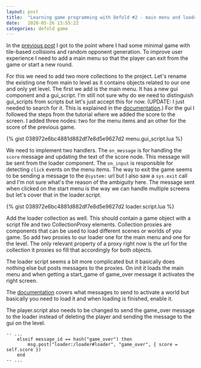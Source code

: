 ```yaml
---
layout: post
title:  "Learning game programming with Defold #2 - main menu and loader"
date:   2020-05-26 13:55:22
categories: defold game
---
```


In the [previous post](http://szilardhuber.github.io/defold/game/learnin-game-programming-with-defold) I got to the point where I had some minimal game with tile-based collisions and random opponent generation. To improve user experience I need to add a main menu so that the player can exit from the game or start a new round.

For this we need to add two more collections to the project. Let's rename the existing one from main to level as it contains objects related to our one and only yet level. The first we add is the main menu. It has a new gui component and a gui_script. I'm still not sure why do we need to distinguish gui_scripts from scripts but let's just accept this for now. (UPDATE: I just needed to search for it. This is explained in the [documentation](https://defold.com/manuals/gui-script/).) For the gui I followed the steps from the tutorial where we added the score to the screen. I added three nodes: two for the menu items and an other for the score of the previous game. 

{% gist 038972e6bc4881d882df7e8d5e9627d2 menu.gui_script.lua %}

We need to implement two handlers. The `on_message` is for handling the `score` message and updating the text of the score node. This message will be sent from the loader component. The `on_input` is responsible for detecting `click` events on the menu items. The way to exit the game seems to be sending a message to the `@system:` url but I also saw a `sys.exit` call and I'm not sure what's the reason of the ambiguity here. The message sent when clicked on the start menu is the way we can handle multiple screens but let's cover that in the loader.script.

{% gist 038972e6bc4881d882df7e8d5e9627d2 loader.script.lua %}

Add the loader collection as well. This should contain a game object with a script file and two CollectionProxy elements. Collection proxies are components that can be used to load different scenes or worlds of you game. So add two proxies to our loader one for the main menu and one for the level. The only relevant property of a proxy right now is the url for the collection it proxies so fill that accordingly for both objects.

The loader script seems a bit more complicated but it basically does nothing else but posts messages to the proxies. On init it loads the main menu and when getting a start_game of game_over message it activates the right screen.

The [documentation](https://defold.com/manuals/collection-proxy/) covers what messages to send to activate a world but basically you need to load it and when loading is finished, enable it.

The player.script also needs to be changed to send the game_over message to the loader instead of deleting the player and sending the message to the gui on the level.
```
-- ...
	elseif message_id == hash("game_over") then
		msg.post("loader:/loader#loader", "game_over", { score = self.score }) 
	end
-- ...
``` 
